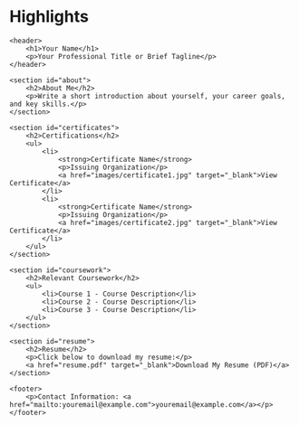 # Highlights

<!DOCTYPE html>
<html lang="en">
<head>
    <meta charset="UTF-8">
    <meta name="viewport" content="width=device-width, initial-scale=1.0">
    <title>Your Name - Portfolio</title>
    <link rel="stylesheet" href="styles.css">
</head>
<body>

    <header>
        <h1>Your Name</h1>
        <p>Your Professional Title or Brief Tagline</p>
    </header>

    <section id="about">
        <h2>About Me</h2>
        <p>Write a short introduction about yourself, your career goals, and key skills.</p>
    </section>

    <section id="certificates">
        <h2>Certifications</h2>
        <ul>
            <li>
                <strong>Certificate Name</strong>
                <p>Issuing Organization</p>
                <a href="images/certificate1.jpg" target="_blank">View Certificate</a>
            </li>
            <li>
                <strong>Certificate Name</strong>
                <p>Issuing Organization</p>
                <a href="images/certificate2.jpg" target="_blank">View Certificate</a>
            </li>
        </ul>
    </section>

    <section id="coursework">
        <h2>Relevant Coursework</h2>
        <ul>
            <li>Course 1 - Course Description</li>
            <li>Course 2 - Course Description</li>
            <li>Course 3 - Course Description</li>
        </ul>
    </section>

    <section id="resume">
        <h2>Resume</h2>
        <p>Click below to download my resume:</p>
        <a href="resume.pdf" target="_blank">Download My Resume (PDF)</a>
    </section>

    <footer>
        <p>Contact Information: <a href="mailto:youremail@example.com">youremail@example.com</a></p>
    </footer>

</body>
</html>
